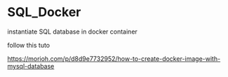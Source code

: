 # SQL_Docker
instantiate SQL database in docker container

follow this tuto

https://morioh.com/p/d8d9e7732952/how-to-create-docker-image-with-mysql-database
